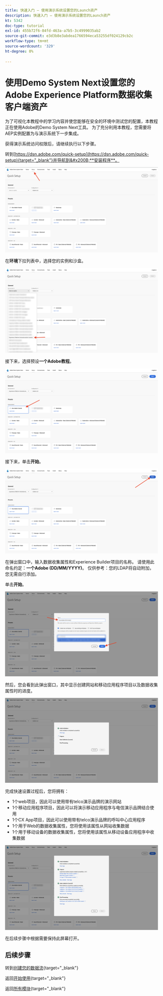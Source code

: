 ```yaml
---
title: 快速入门 — 使用演示系统设置您的Launch资产
description: 快速入门 — 使用演示系统设置您的Launch资产
kt: 5342
doc-type: tutorial
exl-id: 455b72f6-84fd-463a-a7b5-3c4999035ab2
source-git-commit: e3d3b8e3abdea1766594eca53255df024129cb2c
workflow-type: tm+mt
source-wordcount: '329'
ht-degree: 0%

---
```


# 使用Demo System Next设置您的Adobe Experience Platform数据收集客户端资产

为了可视化本教程中的学习内容并使您能够在安全的环境中测试您的配置，本教程正在使用Adobe的Demo System Next工具。 为了充分利用本教程，您需要将AEP实例配置为与演示系统下一步集成。

获得演示系统访问权限后，请继续执行以下步骤。

转到[https://dsn.adobe.com/quick-setup](https://dsn.adobe.com/quick-setup){target="_blank"}并导航到&#x200B;**安装程序**。

![DSN](./images/dsnsetup.png)

在&#x200B;**环境**&#x200B;下拉列表中，选择您的实例和沙盒。

![DSN](./images/dsnh1.png)

接下来，选择预设&#x200B;**一个Adobe教程**。

![DSN](./images/dsnhome.png)

接下来，单击&#x200B;**开始**。

![DSN](./images/dsn2.png)

在弹出窗口中，输入数据收集属性和Experience Builder项目的名称。 请使用此命名约定：**一个Adobe (DD/MM/YYYY)**。 仅供参考：您的LDAP将自动附加，您无需自行添加。

单击&#x200B;**开始**。

![DSN](./images/dsn3.png)

然后，您会看到此弹出窗口，其中显示创建网站和移动应用程序项目以及数据收集属性时的进度。

![DSN](./images/dsn4.png)

完成快速设置过程后，您将拥有：

- 1个web项目，因此可以使用带有telco演示品牌的演示网站
- 1个移动应用程序项目，因此可以将演示移动应用程序与电信演示品牌结合使用
- 1个CX App项目，因此可以使用带有telco演示品牌的呼叫中心应用程序
- 1个用于Web的数据收集属性，您将使用该属性从网站收集数据
- 1个用于移动设备的数据收集属性，您将使用该属性从移动设备应用程序中收集数据

![DSN](./images/dsn5.png)

在后续步骤中根据需要保持此屏幕打开。

## 后续步骤

转到[创建您的数据流](./ex3.md){target="_blank"}

返回[开始使用](./getting-started.md){target="_blank"}

返回[所有模块](./../../../overview.md){target="_blank"}